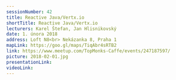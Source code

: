 ```yaml
---
sessionNumber: 42
title: Reactive Java/Vertx.io
shortTitle: Reactive Java/Vertx.io
lecturers: Karel Štefan, Jan Hlisnikovský
date: 1. února 2018
address: Loft N8<br> Nekázanka 8, Praha 1
mapLink: https://goo.gl/maps/TiqAbr4sRTB2
link: https://www.meetup.com/TopMonks-Caffe/events/247187597/
picture: 2018-02-01.jpg
presentationLink:
videoLink:
---
```

